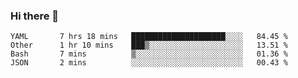 ### Hi there 👋

<!--
**yeya24/yeya24** is a ✨ _special_ ✨ repository because its `README.md` (this file) appears on your GitHub profile.

Here are some ideas to get you started:

- 🔭 I’m currently working on ...
- 🌱 I’m currently learning ...
- 👯 I’m looking to collaborate on ...
- 🤔 I’m looking for help with ...
- 💬 Ask me about ...
- 📫 How to reach me: ...
- 😄 Pronouns: ...
- ⚡ Fun fact: ...
-->

<!--START_SECTION:waka-->
```text
YAML       7 hrs 18 mins   █████████████████████░░░░   84.45 % 
Other      1 hr 10 mins    ███▒░░░░░░░░░░░░░░░░░░░░░   13.51 % 
Bash       7 mins          ▒░░░░░░░░░░░░░░░░░░░░░░░░   01.36 % 
JSON       2 mins          ░░░░░░░░░░░░░░░░░░░░░░░░░   00.43 % 
```
<!--END_SECTION:waka-->
